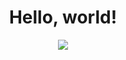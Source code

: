 <!-- ####################################################################### -->

<h1 align="center">Hello, world!</h1>

<!-- ####################################################################### -->
<!-- GitHub Statistics -->

<p align="center">
    <a alt="Penguinlay's GitHub Statistics" href="https://github.com/Penguinlay" rel="noreferrer" target="_blank">
        <img src="https://github-readme-stats.vercel.app/api?username=Penguinlay&show_icons=true&theme=tokyonight">
    </a>
</p>

<!-- ####################################################################### -->
